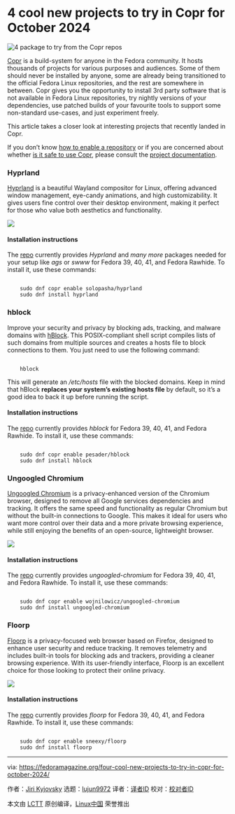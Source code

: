 [#]: subject: "4 cool new projects to try in Copr for October 2024"
[#]: via: "https://fedoramagazine.org/four-cool-new-projects-to-try-in-copr-for-october-2024/"
[#]: author: "Jiri Kyjovsky https://fedoramagazine.org/author/nikromen/"
[#]: collector: "lujun9972/lctt-scripts-1705972010"
[#]: translator: " "
[#]: reviewer: " "
[#]: publisher: " "
[#]: url: " "

4 cool new projects to try in Copr for October 2024
======

![4 package to try from the Copr repos][1]

[Copr][2] is a build-system for anyone in the Fedora community. It hosts thousands of projects for various purposes and audiences. Some of them should never be installed by anyone, some are already being transitioned to the official Fedora Linux repositories, and the rest are somewhere in between. Copr gives you the opportunity to install 3rd party software that is not available in Fedora Linux repositories, try nightly versions of your dependencies, use patched builds of your favourite tools to support some non-standard use-cases, and just experiment freely.

This article takes a closer look at interesting projects that recently landed in Copr.

If you don’t know [how to enable a repository][3] or if you are concerned about whether [is it safe to use Copr][4], please consult the [project documentation][5].

### Hyprland

[Hyprland][6] is a beautiful Wayland compositor for Linux, offering advanced window management, eye-candy animations, and high customizability. It gives users fine control over their desktop environment, making it perfect for those who value both aesthetics and functionality.

![][7]

#### Installation instructions

The [repo][8] currently provides _Hyprland_ and _many more_ packages needed for your setup like _ags_ or _swww_ for Fedora 39, 40, 41, and Fedora Rawhide. To install it, use these commands:

```

    sudo dnf copr enable solopasha/hyprland
    sudo dnf install hyprland

```

### hblock

Improve your security and privacy by blocking ads, tracking, and malware domains with [hBlock][9]. This POSIX-compliant shell script compiles lists of such domains from multiple sources and creates a hosts file to block connections to them. You just need to use the following command:

```

    hblock

```

This will generate an _/etc/hosts_ file with the blocked domains. Keep in mind that hBlock **replaces your system’s existing hosts file** by default, so it’s a good idea to back it up before running the script.

#### Installation instructions

The [repo][10] currently provides _hblock_ for Fedora 39, 40, 41, and Fedora Rawhide. To install it, use these commands:

```

    sudo dnf copr enable pesader/hblock
    sudo dnf install hblock

```

### Ungoogled Chromium

[Ungoogled Chromium][11] is a privacy-enhanced version of the Chromium browser, designed to remove all Google services dependencies and tracking. It offers the same speed and functionality as regular Chromium but without the built-in connections to Google. This makes it ideal for users who want more control over their data and a more private browsing experience, while still enjoying the benefits of an open-source, lightweight browser.

![][12]

#### Installation instructions

The [repo][13] currently provides _ungoogled-chromium_ for Fedora 39, 40, 41, and Fedora Rawhide. To install it, use these commands:

```

    sudo dnf copr enable wojnilowicz/ungoogled-chromium
    sudo dnf install ungoogled-chromium

```

### Floorp

[Floorp][14] is a privacy-focused web browser based on Firefox, designed to enhance user security and reduce tracking. It removes telemetry and includes built-in tools for blocking ads and trackers, providing a cleaner browsing experience. With its user-friendly interface, Floorp is an excellent choice for those looking to protect their online privacy.

![][15]

#### Installation instructions

The [repo][16] currently provides _floorp_ for Fedora 39, 40, 41, and Fedora Rawhide. To install it, use these commands:

```

    sudo dnf copr enable sneexy/floorp
    sudo dnf install floorp

```

--------------------------------------------------------------------------------

via: https://fedoramagazine.org/four-cool-new-projects-to-try-in-copr-for-october-2024/

作者：[Jiri Kyjovsky][a]
选题：[lujun9972][b]
译者：[译者ID](https://github.com/译者ID)
校对：[校对者ID](https://github.com/校对者ID)

本文由 [LCTT](https://github.com/LCTT/TranslateProject) 原创编译，[Linux中国](https://linux.cn/) 荣誉推出

[a]: https://fedoramagazine.org/author/nikromen/
[b]: https://github.com/lujun9972
[1]: https://fedoramagazine.org/wp-content/uploads/2023/02/copr-magazine-816x345.jpg
[2]: https://copr.fedorainfracloud.org/
[3]: https://docs.pagure.org/copr.copr/how_to_enable_repo.html#how-to-enable-repo
[4]: https://docs.pagure.org/copr.copr/user_documentation.html#is-it-safe-to-use-copr
[5]: https://docs.pagure.org/copr.copr/user_documentation.html
[6]: https://hyprland.org/
[7]: https://fedoramagazine.org/wp-content/uploads/2024/10/hyprland-1024x640.png
[8]: https://copr.fedorainfracloud.org/coprs/solopasha/hyprland/
[9]: https://github.com/hectorm/hblock
[10]: https://copr.fedorainfracloud.org/coprs/pesader/hblock
[11]: https://github.com/ungoogled-software/ungoogled-chromium
[12]: https://fedoramagazine.org/wp-content/uploads/2024/10/ungoogled-chromium.png
[13]: https://copr.fedorainfracloud.org/coprs/wojnilowicz/ungoogled-chromium
[14]: https://floorp.app/en
[15]: https://fedoramagazine.org/wp-content/uploads/2024/10/floorp.png
[16]: https://copr.fedorainfracloud.org/coprs/sneexy/floorp
